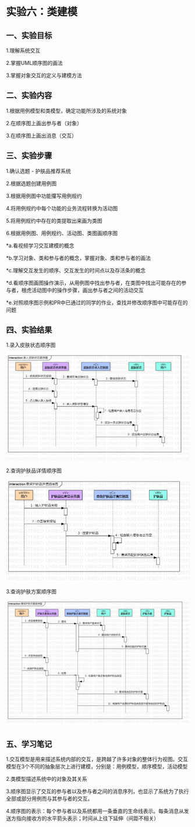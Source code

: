 ﻿# 实验六：类建模

## 一、实验目标

1.理解系统交互

2.掌握UML顺序图的画法

3.掌握对象交互的定义与建模方法

## 二、实验内容

1.根据用例模型和类模型，确定功能所涉及的系统对象

2.在顺序图上画出参与者（对象）

3.在顺序图上画出消息（交互）

## 三、实验步骤

1.确认选题 - 护肤品推荐系统

2.根据选题创建用例图

3.根据用例图中功能攥写用例规约

4.将用例规约中每个功能的业务流程转换为活动图

5.将用例规约中存在的类提取出来画为类图

6.根据用例图、用例规约、活动图、类图画顺序图

*a.看视频学习交互建模的概念

*b.学习对象、类和参与者的概念，掌握对象、类和参与者的画法

*c.理解交互发生的顺序、交互发生的时间点以及存活条的概念

*d.看顺序图画图操作演示，从用例图中找出参与者，在类图中找出可能存在的参与者，根虎活动图中的操作步骤，画出参与者之间的活动交互

*e.对照顺序图示例和PR中已通过的同学的作业，查找并修改顺序图中可能存在的问题

## 四、实验结果

1.录入皮肤状态顺序图

![图1：实验六顺序图](./No5_1_Seq.jpg)

2.查询护肤品详情顺序图

![图2：实验六顺序图](./No5_2_Seq.jpg)

3.查询护肤方案顺序图

![图3：实验六顺序图](./No5_3_Seq.jpg)

## 五、学习笔记

1.交互模型是用来描述系统内部的交互，是跨越了许多对象的整体行为视图。交互模型在3个不同的抽象层次上进行建模，分别是：用例模型，顺序模型，活动模型

2.类模型描述系统中的对象及其关系

3.顺序图显示了交互的参与者以及参与者之间的消息序列，也显示了系统为了执行全部或部分用例而与其参与者的交互。

4.顺序图的表示：每个参与者以及系统都用一条垂直的生命线表示。每条消息从发送方指向接收方的水平箭头表示；时间从上往下延伸（间距不相关）
